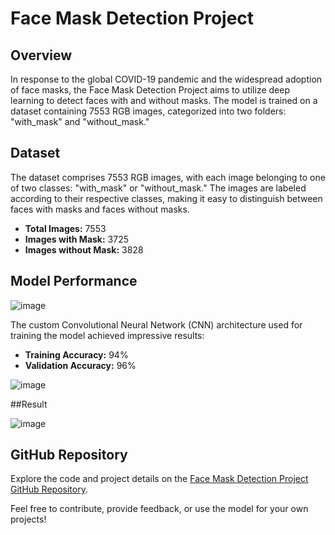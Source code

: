 # Face Mask Detection Project

## Overview

In response to the global COVID-19 pandemic and the widespread adoption of face masks, the Face Mask Detection Project aims to utilize deep learning to detect faces with and without masks. The model is trained on a dataset containing 7553 RGB images, categorized into two folders: "with_mask" and "without_mask."

## Dataset


The dataset comprises 7553 RGB images, with each image belonging to one of two classes: "with_mask" or "without_mask." The images are labeled according to their respective classes, making it easy to distinguish between faces with masks and faces without masks.

- **Total Images:** 7553
- **Images with Mask:** 3725
- **Images without Mask:** 3828

 

## Model Performance

![image](https://github.com/MadanBabu1314114/face-mask-detection-project/assets/123216438/ffc29e99-7609-4fe2-93e3-1d31821d5445)

The custom Convolutional Neural Network (CNN) architecture used for training the model achieved impressive results:

- **Training Accuracy:** 94%
- **Validation Accuracy:** 96%

![image](https://github.com/MadanBabu1314114/face-mask-detection-project/assets/123216438/ecdbbf2b-a2ec-4d23-89d1-e42051403dda)

 ##Result

 ![image](https://github.com/MadanBabu1314114/face-mask-detection-project/assets/123216438/06cb4322-b4c2-4ab5-aa72-fc52f57cba56)


## GitHub Repository

Explore the code and project details on the [Face Mask Detection Project GitHub Repository](https://github.com/MadanBabu1314114/face-mask-detection-project).

Feel free to contribute, provide feedback, or use the model for your own projects!
